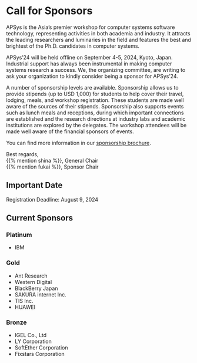 # Call for Sponsors

APSys is the Asia’s premier workshop for computer systems software technology, representing activities in both academia and industry. It attracts the leading researchers and luminaries in the field and features the best and brightest of the Ph.D. candidates in computer systems.

APSys’24 will be held offline on September 4-5, 2024, Kyoto, Japan. Industrial support has always been instrumental in making computer systems research a success. We, the organizing committee, are writing to ask your organization to kindly consider being a sponsor for APSys’24.

A number of sponsorship levels are available. Sponsorship allows us to provide stipends (up to USD 1,000) for students to help cover their travel, lodging, meals, and workshop registration. These students are made well aware of the sources of their stipends. Sponsorship also supports events such as lunch meals and receptions, during which important connections are established and the research directions at industry labs and academic institutions are explored by the delegates. The workshop attendees will be made well aware of the financial sponsors of events.

You can find more information in our [sponsorship brochure](cfsponsor.pdf).

Best regards,<br>
{{% mention shina %}}, General Chair<br>
{{% mention fukai %}}, Sponsor Chair

## Important Date

Registration Deadline: August 9, 2024<br>

## Current Sponsors

### Platinum

- IBM

### Gold

- Ant Research
- Western Digital
- BlackBerry Japan
- SAKURA internet Inc.
- TIS Inc.
- HUAWEI
</div>

### Bronze

- IGEL Co., Ltd
- LY Corporation
- SoftEther Corporation
- Fixstars Corporation
